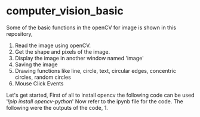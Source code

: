 # computer_vision_basic
Some of the basic functions in the openCV for image is shown in this repository, 
1. Read the image using openCV.
2. Get the shape and pixels of the image.
3. Display the image in another window named 'image'
4. Saving the image
5. Drawing functions like line, circle, text, circular edges, concentric circles, random circles
6. Mouse Click Events

Let's get started,
First of all to install opencv the following code can be used
'_!pip install opencv-python_'
Now refer to the ipynb file for the code.
The following were the outputs of the code,
1. 
